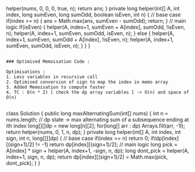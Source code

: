 helper(nums, 0, 0, 0, true, n);
return ans;
}
private long helper(int[] A, int index, long sumEven, long sumOdd, boolean isEven, int n) {
// base case
if(index >= n) {
ans = Math.max(ans, sumEven - sumOdd);
return;
}
// main logic
if(isEven) {
helper(A, index+1, sumEven + A[index], sumOdd, !isEven, n);
helper(A, index+1, sumEven, sumOdd, isEven, n);
} else {
helper(A, index+1, sumEven, sumOdd + A[index], !isEven, n);
helper(A, index+1, sumEven, sumOdd, isEven, n);
}
}
}
```
​
### Optimised Memoisation Code :
​
Optimisations :
1. Less variables in recursive call
2. Optimised conversion of sign to map the index in memo array
3. Added Memoisation to compute faster
4. TC : O(n * 2) [ check the dp array variables ] -> O(n) and space of O(n)
​
```
class Solution {
public long maxAlternatingSum(int[] nums) {
int n = nums.length;
// dp state -> max alternating sum of a subsequence ending at ith index
long[][]dp = new long[n][2];
for(long[] arr : dp)
Arrays.fill(arr, -1l);
return helper(nums, 0, 1, n, dp);
}
private long helper(int[] A, int index, int sign, int n, long[][]dp) {
// base case
if(index >= n) return 0;
if(dp[index][(sign+1)/2] != -1)
return dp[index][(sign+1)/2];
// main logic
long pick = A[index] * sign + helper(A, index+1, -sign, n, dp);
long dont_pick = helper(A, index+1, sign, n, dp);
return dp[index][(sign+1)/2] = Math.max(pick, dont_pick);
}
}
```